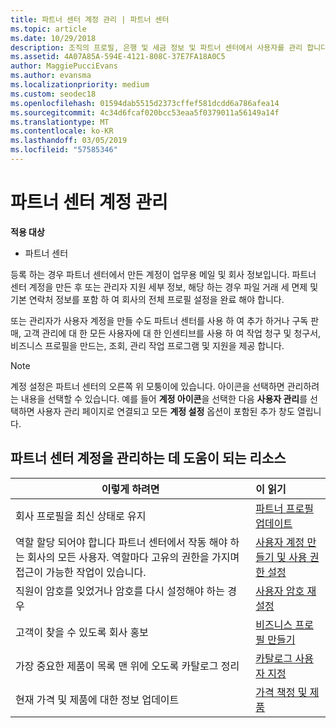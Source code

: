```yaml
---
title: 파트너 센터 계정 관리 | 파트너 센터
ms.topic: article
ms.date: 10/29/2018
description: 조직의 프로필, 은행 및 세금 정보 및 파트너 센터에서 사용자를 관리 합니다.
ms.assetid: 4A07A85A-594E-4121-808C-37E7FA18A0C5
author: MaggiePucciEvans
ms.author: evansma
ms.localizationpriority: medium
ms.custom: seodec18
ms.openlocfilehash: 01594dab5515d2373cffef581dcdd6a786afea14
ms.sourcegitcommit: 4c34d6fcaf020bcc53eaa5f0379011a56149a14f
ms.translationtype: MT
ms.contentlocale: ko-KR
ms.lasthandoff: 03/05/2019
ms.locfileid: "57585346"
---
```

# <a name="manage-your-partner-center-account"></a>파트너 센터 계정 관리

**적용 대상**

-  파트너 센터

등록 하는 경우 파트너 센터에서 만든 계정이 업무용 메일 및 회사 정보입니다. 파트너 센터 계정을 만든 후 또는 관리자 지원 세부 정보, 해당 하는 경우 파일 거래 세 면제 및 기본 연락처 정보를 포함 하 여 회사의 전체 프로필 설정을 완료 해야 합니다. 

또는 관리자가 사용자 계정을 만들 수도 파트너 센터를 사용 하 여 추가 하거나 구독 판매, 고객 관리에 대 한 모든 사용자에 대 한 인센티브를 사용 하 여 작업 청구 및 청구서, 비즈니스 프로필을 만드는, 조회, 관리 작업 프로그램 및 지원을 제공 합니다.

>[!NOTE]
>계정 설정은 파트너 센터의 오른쪽 위 모퉁이에 있습니다. 아이콘을 선택하면 관리하려는 내용을 선택할 수 있습니다. 예를 들어 **계정 아이콘**을 선택한 다음 **사용자 관리**를 선택하면 사용자 관리 페이지로 연결되고 모든 **계정 설정** 옵션이 포함된 추가 창도 열립니다.


## <a name="resources-to-help-you-manage-your-partner-center-account"></a>파트너 센터 계정을 관리하는 데 도움이 되는 리소스

|**이렇게 하려면**   |**이 읽기**   |
|-----------------------|:-----------------------|
|회사 프로필을 최신 상태로 유지   |[파트너 프로필 업데이트](update-your-partner-profile.md)|
|역할 할당 되어야 합니다 파트너 센터에서 작동 해야 하는 회사의 모든 사용자. 역할마다 고유의 권한을 가지며 접근이 가능한 작업이 있습니다.|[사용자 계정 만들기 및 사용 권한 설정](create-user-accounts-and-set-permissions.md)|
|직원이 암호를 잊었거나 암호를 다시 설정해야 하는 경우  |[사용자 암호 재설정](reset-a-user-password.md)|
|고객이 찾을 수 있도록 회사 홍보   |[비즈니스 프로필 만들기](create-a-marketing-profile.md)|
|가장 중요한 제품이 목록 맨 위에 오도록 카탈로그 정리   |[카탈로그 사용자 지정](customize-the-catalog.md)|
|현재 가격 및 제품에 대한 정보 업데이트   |[가격 책정 및 제품](pricing-and-offers.md)|













 

 



